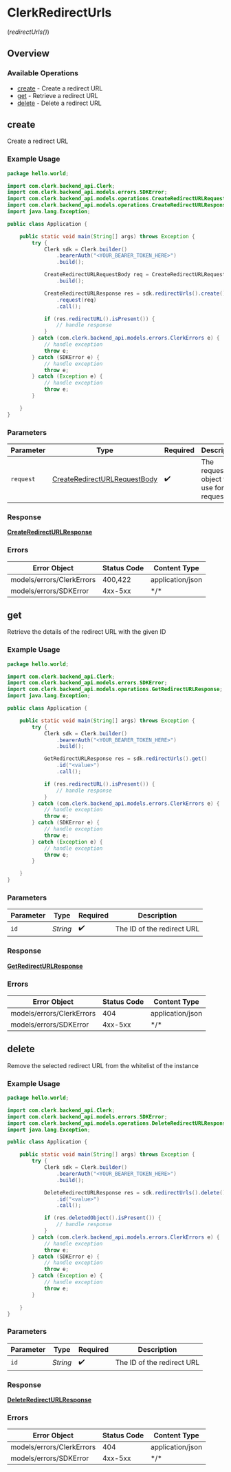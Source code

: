 # ClerkRedirectUrls
(*redirectUrls()*)

## Overview

### Available Operations

* [create](#create) - Create a redirect URL
* [get](#get) - Retrieve a redirect URL
* [delete](#delete) - Delete a redirect URL

## create

Create a redirect URL

### Example Usage

```java
package hello.world;

import com.clerk.backend_api.Clerk;
import com.clerk.backend_api.models.errors.SDKError;
import com.clerk.backend_api.models.operations.CreateRedirectURLRequestBody;
import com.clerk.backend_api.models.operations.CreateRedirectURLResponse;
import java.lang.Exception;

public class Application {

    public static void main(String[] args) throws Exception {
        try {
            Clerk sdk = Clerk.builder()
                .bearerAuth("<YOUR_BEARER_TOKEN_HERE>")
                .build();

            CreateRedirectURLRequestBody req = CreateRedirectURLRequestBody.builder()
                .build();

            CreateRedirectURLResponse res = sdk.redirectUrls().create()
                .request(req)
                .call();

            if (res.redirectURL().isPresent()) {
                // handle response
            }
        } catch (com.clerk.backend_api.models.errors.ClerkErrors e) {
            // handle exception
            throw e;
        } catch (SDKError e) {
            // handle exception
            throw e;
        } catch (Exception e) {
            // handle exception
            throw e;
        }

    }
}
```

### Parameters

| Parameter                                                                               | Type                                                                                    | Required                                                                                | Description                                                                             |
| --------------------------------------------------------------------------------------- | --------------------------------------------------------------------------------------- | --------------------------------------------------------------------------------------- | --------------------------------------------------------------------------------------- |
| `request`                                                                               | [CreateRedirectURLRequestBody](../../models/operations/CreateRedirectURLRequestBody.md) | :heavy_check_mark:                                                                      | The request object to use for the request.                                              |

### Response

**[CreateRedirectURLResponse](../../models/operations/CreateRedirectURLResponse.md)**

### Errors

| Error Object              | Status Code               | Content Type              |
| ------------------------- | ------------------------- | ------------------------- |
| models/errors/ClerkErrors | 400,422                   | application/json          |
| models/errors/SDKError    | 4xx-5xx                   | \*\/*                     |


## get

Retrieve the details of the redirect URL with the given ID

### Example Usage

```java
package hello.world;

import com.clerk.backend_api.Clerk;
import com.clerk.backend_api.models.errors.SDKError;
import com.clerk.backend_api.models.operations.GetRedirectURLResponse;
import java.lang.Exception;

public class Application {

    public static void main(String[] args) throws Exception {
        try {
            Clerk sdk = Clerk.builder()
                .bearerAuth("<YOUR_BEARER_TOKEN_HERE>")
                .build();

            GetRedirectURLResponse res = sdk.redirectUrls().get()
                .id("<value>")
                .call();

            if (res.redirectURL().isPresent()) {
                // handle response
            }
        } catch (com.clerk.backend_api.models.errors.ClerkErrors e) {
            // handle exception
            throw e;
        } catch (SDKError e) {
            // handle exception
            throw e;
        } catch (Exception e) {
            // handle exception
            throw e;
        }

    }
}
```

### Parameters

| Parameter                  | Type                       | Required                   | Description                |
| -------------------------- | -------------------------- | -------------------------- | -------------------------- |
| `id`                       | *String*                   | :heavy_check_mark:         | The ID of the redirect URL |

### Response

**[GetRedirectURLResponse](../../models/operations/GetRedirectURLResponse.md)**

### Errors

| Error Object              | Status Code               | Content Type              |
| ------------------------- | ------------------------- | ------------------------- |
| models/errors/ClerkErrors | 404                       | application/json          |
| models/errors/SDKError    | 4xx-5xx                   | \*\/*                     |


## delete

Remove the selected redirect URL from the whitelist of the instance

### Example Usage

```java
package hello.world;

import com.clerk.backend_api.Clerk;
import com.clerk.backend_api.models.errors.SDKError;
import com.clerk.backend_api.models.operations.DeleteRedirectURLResponse;
import java.lang.Exception;

public class Application {

    public static void main(String[] args) throws Exception {
        try {
            Clerk sdk = Clerk.builder()
                .bearerAuth("<YOUR_BEARER_TOKEN_HERE>")
                .build();

            DeleteRedirectURLResponse res = sdk.redirectUrls().delete()
                .id("<value>")
                .call();

            if (res.deletedObject().isPresent()) {
                // handle response
            }
        } catch (com.clerk.backend_api.models.errors.ClerkErrors e) {
            // handle exception
            throw e;
        } catch (SDKError e) {
            // handle exception
            throw e;
        } catch (Exception e) {
            // handle exception
            throw e;
        }

    }
}
```

### Parameters

| Parameter                  | Type                       | Required                   | Description                |
| -------------------------- | -------------------------- | -------------------------- | -------------------------- |
| `id`                       | *String*                   | :heavy_check_mark:         | The ID of the redirect URL |

### Response

**[DeleteRedirectURLResponse](../../models/operations/DeleteRedirectURLResponse.md)**

### Errors

| Error Object              | Status Code               | Content Type              |
| ------------------------- | ------------------------- | ------------------------- |
| models/errors/ClerkErrors | 404                       | application/json          |
| models/errors/SDKError    | 4xx-5xx                   | \*\/*                     |
